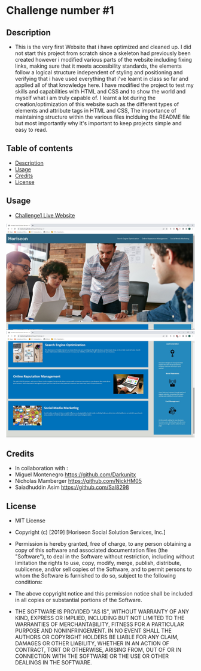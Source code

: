 # Challenge number #1

## Description 
- This is the very first Website that i have optimized and cleaned up. I did not start this project from scratch since a skeleton had previously been created however i modified various parts of the website including fixing links, making sure that it meets accesibility standards, the elements follow a logical structure independent of styling and positioning and verifying that i have used everything that i've learnt in class so far and applied all of that knowledge here. I have modified the project to test my skills and capabilities with HTML and CSS and to show the world and myself what i am truly capable of. I learnt a lot during the creation/optimization of this website such as the different types of elements and attribute tags in HTML and CSS, The importance of maintaining structure within the various files inclduing the README file but most importantly why it's important to keep projects simple and easy to read.

## Table of contents
- [Description](#description)
- [Usage](#usage)
- [Credits](#credits)
- [License](#license)

## Usage
- <a href="https://darkunitx.github.io/MiguelChallenge-1/">Challenge1 Live Website</a>

![top portion screenshot](./assets/images/Screenshotnumba1.jpg "Top-Half of website")
![bottom portion screenshot](./assets/images/Screenshotnumba2.jpg "bottom half of website")

## Credits 

- In collaboration with : 
- Miguel Montenegro  https://github.com/Darkunitx
- Nicholas Mamberger https://github.com/NickHM05
- Saiadhuddin Asim   https://github.com/Sal8298

## License

- MIT License

- Copyright (c) [2019] [Horiseon Social Solution Services, Inc.]

- Permission is hereby granted, free of charge, to any person obtaining a copy of this software and associated documentation files (the "Software"), to deal in the Software without restriction, including without limitation the rights to use, copy, modify, merge, publish, distribute, sublicense, and/or sell copies of the Software, and to permit persons to whom the Software is furnished to do so, subject to the following conditions:

- The above copyright notice and this permission notice shall be included in all copies or substantial portions of the Software.

- THE SOFTWARE IS PROVIDED "AS IS", WITHOUT WARRANTY OF ANY KIND, EXPRESS OR IMPLIED, INCLUDING BUT NOT LIMITED TO THE WARRANTIES OF MERCHANTABILITY, FITNESS FOR A PARTICULAR PURPOSE AND NONINFRINGEMENT. IN NO EVENT SHALL THE AUTHORS OR COPYRIGHT HOLDERS BE LIABLE FOR ANY CLAIM, DAMAGES OR OTHER LIABILITY, WHETHER IN AN ACTION OF CONTRACT, TORT OR OTHERWISE, ARISING FROM, OUT OF OR IN CONNECTION WITH THE SOFTWARE OR THE USE OR OTHER DEALINGS IN THE SOFTWARE.